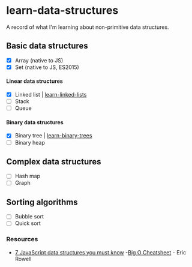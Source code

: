 # learn-data-structures
A record of what I'm learning about non-primitive data structures.

## Basic data structures
- [x] Array (native to JS)
- [x] Set (native to JS, ES2015)
#### Linear data structures
- [x] Linked list | [learn-linked-lists](https://github.com/bobbysebolao/learn-linked-lists)
- [ ] Stack
- [ ] Queue

#### Binary data structures
- [x] Binary tree | [learn-binary-trees](https://github.com/bobbysebolao/learn-binary-trees)
- [ ] Binary heap

## Complex data structures
- [ ] Hash map
- [ ] Graph

## Sorting algorithms
- [ ] Bubble sort
- [ ] Quick sort

### Resources
- [7 JavaScript data structures you must know](https://www.educative.io/blog/javascript-data-structures)
-[Big O Cheatsheet](https://www.bigocheatsheet.com/) - Eric Rowell
